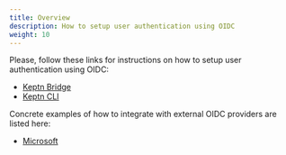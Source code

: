 ```yaml
---
title: Overview
description: How to setup user authentication using OIDC
weight: 10
---
```


Please, follow these links for instructions on how to setup user authentication using OIDC:

* [Keptn Bridge](../../../reference/bridge/oauth/#enable-disable-authentication)
* [Keptn CLI](../../../reference/cli/commands/keptn_auth)

Concrete examples of how to integrate with external OIDC providers are listed here:

* [Microsoft](../microsoft/)
